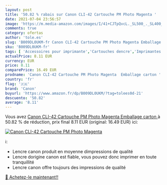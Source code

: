 ```yaml
---
layout: post
title: '50.82 % rabais sur Canon CLI-42 Cartouche PM Photo Magenta '
date: 2021-07-04 23:56:57
image: 'https://m.media-amazon.com/images/I/41+CJTpQvcL._SL500_._SL400_.jpg'
comments: true
category: ofertas
author: 'tole.es'
slug: 'B009DL0UKM-fr Canon CLI-42 Cartouche PM Photo Magenta Emballage carton'
sku: 'B009DL0UKM-fr'
tags: [ 'Accessoires pour imprimante','Cartouches dencre','Imprimantes et accessoires','Informatique','canon', ]
actualPrice: 8.11 EUR
currency: EUR
price: 8.11
comparePrice: 16.49 EUR
prodname: 'Canon CLI-42 Cartouche PM Photo Magenta  Emballage carton '
country: 'fr'
flag: '🇫🇷'
brand: 'Canon'
buyurl: 'https://www.amazon.fr/dp/B009DL0UKM/?tag=tolees0d-21'
descuento: '50.82'
average: '8.11'
---
```


Vous avez [Canon CLI-42 Cartouche PM Photo Magenta  Emballage carton ](https://www.amazon.fr/dp/B009DL0UKM/?tag=tolees0d-21)  à  50.82 % de réduction, prix final  8.11 EUR (original: 16.49 EUR) ici:

[![Canon CLI-42 Cartouche PM Photo Magenta ](https://m.media-amazon.com/images/I/41+CJTpQvcL._SL500_._SL400_.jpg)](https://www.amazon.fr/dp/B009DL0UKM/?tag=tolees0d-21)

ℹ️:

- Lencre canon produit en moyenne dimpressions de qualité
- Lencre dorigine canon est fiable, vous pouvez donc imprimer en toute tranquillité
- Lencre canon offre toujours des impressions de qualité

[🛒 Achetez-le maintenant!!](https://www.amazon.fr/dp/B009DL0UKM/?tag=tolees0d-21)
